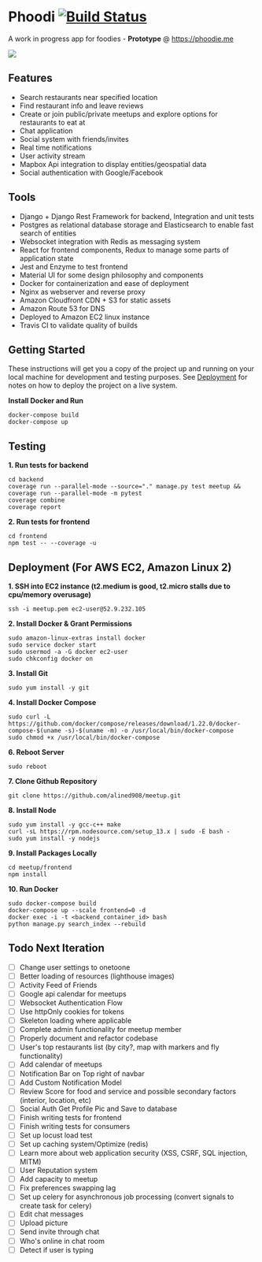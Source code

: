 # Phoodi [![Build Status](https://travis-ci.com/alined908/phoodi.svg?token=PvKqjKHMMeoZSCY5YeNS&branch=master)](https://travis-ci.com/github/alined908/phoodi)
A work in progress app for foodies - **Prototype** @ https://phoodie.me

[![](https://i1.wp.com/9to5google.com/wp-content/uploads/sites/4/2018/09/youtube_logo_dark.jpg?w=2000&quality=82&strip=all&ssl=1)](https://www.youtube.com/watch?v=TxC_xeaN2mY)

## Features
- Search restaurants near specified location
- Find restaurant info and leave reviews
- Create or join public/private meetups and explore options for restaurants to eat at
- Chat application
- Social system with friends/invites
- Real time notifications
- User activity stream
- Mapbox Api integration to display entities/geospatial data
- Social authentication with Google/Facebook

## Tools
- Django + Django Rest Framework for backend, Integration and unit tests
- Postgres as relational database storage and Elasticsearch to enable fast search of entities
- Websocket integration with Redis as messaging system 
- React for frontend components, Redux to manage some parts of application state
- Jest and Enzyme to test frontend
- Material UI for some design philosophy and components
- Docker for containerization and ease of deployment
- Nginx as webserver and reverse proxy
- Amazon Cloudfront CDN + S3 for static assets
- Amazon Route 53 for DNS
- Deployed to Amazon EC2 linux instance 
- Travis CI to validate quality of builds

## Getting Started
These instructions will get you a copy of the project up and running on your local machine for development and testing purposes. See [Deployment](#deployment) for notes on how to deploy the project on a live system.

**Install Docker and Run**
```
docker-compose build
docker-compose up
```

## Testing
**1. Run tests for backend**
```
cd backend
coverage run --parallel-mode --source="." manage.py test meetup && coverage run --parallel-mode -m pytest
coverage combine
coverage report
```
**2. Run tests for frontend**
```
cd frontend
npm test -- --coverage -u
```

## Deployment (For AWS EC2, Amazon Linux 2)
**1. SSH into EC2 instance (t2.medium is good, t2.micro stalls due to cpu/memory overusage)**
``` 
ssh -i meetup.pem ec2-user@52.9.232.105
```
**2. Install Docker & Grant Permissions**
```
sudo amazon-linux-extras install docker
sudo service docker start
sudo usermod -a -G docker ec2-user
sudo chkconfig docker on
```
**3. Install Git**
```
sudo yum install -y git
```
**4. Install Docker Compose**
```
sudo curl -L https://github.com/docker/compose/releases/download/1.22.0/docker-compose-$(uname -s)-$(uname -m) -o /usr/local/bin/docker-compose
sudo chmod +x /usr/local/bin/docker-compose
```
**6. Reboot Server**
```
sudo reboot
```
**7. Clone Github Repository** 
```
git clone https://github.com/alined908/meetup.git
```
**8. Install Node**
```
sudo yum install -y gcc-c++ make
curl -sL https://rpm.nodesource.com/setup_13.x | sudo -E bash -
sudo yum install -y nodejs
```
**9. Install Packages Locally**
```
cd meetup/frontend
npm install
```
**10. Run Docker**
```
sudo docker-compose build
docker-compose up --scale frontend=0 -d
docker exec -i -t <backend_container_id> bash
python manage.py search_index --rebuild
```
## Todo Next Iteration
- [ ] Change user settings to onetoone
- [ ] Better loading of resources (lighthouse images)
- [ ] Activity Feed of Friends
- [ ] Google api calendar for meetups
- [ ] Websocket Authentication Flow
- [ ] Use httpOnly cookies for tokens
- [ ] Skeleton loading where applicable
- [ ] Complete admin functionality for meetup member
- [ ] Properly document and refactor codebase
- [ ] User's top restaurants list (by city?, map with markers and fly functionality)
- [ ] Add calendar of meetups
- [ ] Notification Bar on Top right of navbar
- [ ] Add Custom Notification Model
- [ ] Review Score for food and service and possible secondary factors (interior, location, etc)
- [ ] Social Auth Get Profile Pic and Save to database
- [ ] Finish writing tests for frontend
- [ ] Finish writing tests for consumers
- [ ] Set up locust load test
- [ ] Set up caching system/Optimize (redis)
- [ ] Learn more about web application security (XSS, CSRF, SQL injection, MITM)
- [ ] User Reputation system
- [ ] Add capacity to meetup
- [ ] Fix preferences swapping lag
- [ ] Set up celery for asynchronous job processing (convert signals to create task for celery)
- [ ] Edit chat messages
- [ ] Upload picture
- [ ] Send invite through chat
- [ ] Who's online in chat room
- [ ] Detect if user is typing
